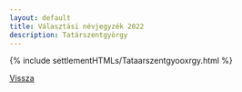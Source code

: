 ```yaml
---
layout: default
title: Választási névjegyzék 2022
description: Tatárszentgyörgy
---
```


{% include settlementHTMLs/Tataarszentgyooxrgy.html %}

[Vissza](./)